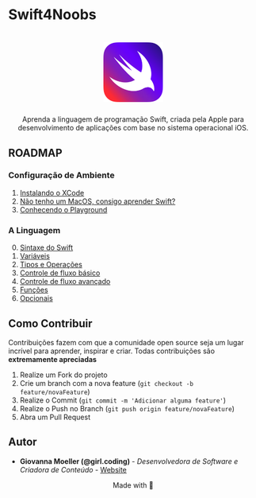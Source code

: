 # Swift4Noobs

<h1 align="center">
  <img src="./images/swift-logo.png" alt="Swift Logo" width="120">
</h1>

<p align="center">Aprenda a linguagem de programação Swift, criada pela Apple para desenvolvimento de aplicações com base no sistema operacional iOS.</p>

## ROADMAP

### Configuração de Ambiente
1. [Instalando o XCode](docs/ambiente/01-instalando-xcode.md)
2. [Não tenho um MacOS, consigo aprender Swift?](docs/ambiente/02-estudar-swift-sem-macos.md)
3. [Conhecendo o Playground](docs/ambiente/03-conhecendo-playgrounds.md)

### A Linguagem
0. [Sintaxe do Swift](docs/linguagem/00-sintaxe.md)
1. [Variáveis](docs/linguagem/01-variaveis.md)
2. [Tipos e Operações](docs/linguagem/02-tipos-operacoes.md)
3. [Controle de fluxo básico](docs/linguagem/03-controle-fluxo-basico.md)
4. [Controle de fluxo avançado](docs/linguagem/04-controle-fluxo-avancado.md)
5. [Funções](docs/linguagem/05-funcoes.md)
6. [Opcionais](docs/linguagem/06-opcionais.md)

## Como Contribuir

Contribuições fazem com que a comunidade open source seja um lugar incrível para aprender, inspirar e criar. Todas contribuições
são **extremamente apreciadas**

1. Realize um Fork do projeto
2. Crie um branch com a nova feature (`git checkout -b feature/novaFeature`)
3. Realize o Commit (`git commit -m 'Adicionar alguma feature'`)
4. Realize o Push no Branch (`git push origin feature/novaFeature`)
5. Abra um Pull Request

## Autor

- **Giovanna Moeller (@girl.coding)** - _Desenvolvedora de Software e Criadora de Conteúdo_ - [Website](https://giovannamoeller.com)

<p align="center">Made with 💜</p>
